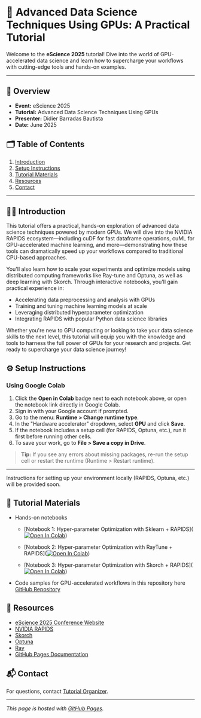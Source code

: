 # 🚀 Advanced Data Science Techniques Using GPUs: A Practical Tutorial

<!-- ![GPU Illustration](https://upload.wikimedia.org/wikipedia/commons/2/20/Nvidia_logo.svg) -->

Welcome to the **eScience 2025** tutorial! Dive into the world of GPU-accelerated data science and learn how to supercharge your workflows with cutting-edge tools and hands-on examples.

---

## 🌟 Overview

- **Event:** eScience 2025
- **Tutorial:** Advanced Data Science Techniques Using GPUs
- **Presenter:** Didier Barradas Bautista
- **Date:** June 2025

## 🗂️ Table of Contents

1. [Introduction](#introduction)
2. [Setup Instructions](#setup-instructions)
3. [Tutorial Materials](#tutorial-materials)
4. [Resources](#resources)
5. [Contact](#contact)

---

## 🧑‍💻 Introduction

This tutorial offers a practical, hands-on exploration of advanced data science techniques powered by modern GPUs. We will dive into the NVIDIA RAPIDS ecosystem—including cuDF for fast dataframe operations, cuML for GPU-accelerated machine learning, and more—demonstrating how these tools can dramatically speed up your workflows compared to traditional CPU-based approaches.

You'll also learn how to scale your experiments and optimize models using distributed computing frameworks like Ray-tune and Optuna, as well as deep learning with Skorch. Through interactive notebooks, you'll gain practical experience in:

- Accelerating data preprocessing and analysis with GPUs
- Training and tuning machine learning models at scale
- Leveraging distributed hyperparameter optimization
- Integrating RAPIDS with popular Python data science libraries

Whether you're new to GPU computing or looking to take your data science skills to the next level, this tutorial will equip you with the knowledge and tools to harness the full power of GPUs for your research and projects. Get ready to supercharge your data science journey!

## ⚙️ Setup Instructions

### Using Google Colab

1. Click the **Open in Colab** badge next to each notebook above, or open the notebook link directly in Google Colab.
2. Sign in with your Google account if prompted.
3. Go to the menu: **Runtime > Change runtime type**.
4. In the "Hardware accelerator" dropdown, select **GPU** and click **Save**.
5. If the notebook includes a setup cell (for RAPIDS, Optuna, etc.), run it first before running other cells.
6. To save your work, go to **File > Save a copy in Drive**.

> **Tip:** If you see any errors about missing packages, re-run the setup cell or restart the runtime (Runtime > Restart runtime).

---

Instructions for setting up your environment locally (RAPIDS, Optuna, etc.) will be provided soon.

## 📂 Tutorial Materials

- Hands-on notebooks
    - [Notebook 1: Hyper-parameter Optimization with Sklearn + RAPIDS](<a href="https://colab.research.google.com/github/D-Barradas/RAPIDS_HPO/blob/main/notebooks/HPO_cuML.ipynb" target="_parent"><img src="https://colab.research.google.com/assets/colab-badge.svg" alt="Open In Colab"/></a>)

    - [Notebook 2: Hyper-parameter Optimization with RayTune + RAPIDS](<a href="https://colab.research.google.com/github/D-Barradas/RAPIDS_HPO/blob/main/notebooks/HPO_Ray_RAPIDS.ipynb" target="_parent"><img src="https://colab.research.google.com/assets/colab-badge.svg" alt="Open In Colab"/></a>)

    - [Notebook 3: Hyper-parameter Optimization with Skorch + RAPIDS](<a href="https://colab.research.google.com/github/D-Barradas/RAPIDS_HPO/blob/main/notebooks/HPO_Skorch_RAPIDS.ipynb" target="_parent"><img src="https://colab.research.google.com/assets/colab-badge.svg" alt="Open In Colab"/></a>)

- Code samples for GPU-accelerated workflows in this repository here [GitHub Repository](https://github.com/D-Barradas/RAPIDS_HPO)

## 🔗 Resources

- [eScience 2025 Conference Website](https://www.escience-conference.org/2025/)
- [NVIDIA RAPIDS](https://rapids.ai/)
- [Skorch](https://skorch.readthedocs.io/)
- [Optuna](https://optuna.org/)
- [Ray](https://docs.ray.io/en/latest/)
- [GitHub Pages Documentation](https://pages.github.com/)

## 📬 Contact

For questions, contact [Tutorial Organizer](https://www.escience-conference.org/2025/organizers).

---

_This page is hosted with [GitHub Pages](https://pages.github.com/)._
